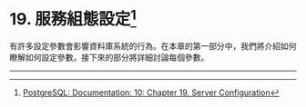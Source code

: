 # 19. 服務組態設定[^1]

有許多設定參數會影響資料庫系統的行為。在本章的第一部分中，我們將介紹如何瞭解如何設定參數。接下來的部分將詳細討論每個參數。

---

[^1]:  [PostgreSQL: Documentation: 10: Chapter 19. Server Configuration](https://www.postgresql.org/docs/10/static/runtime-config.html)

